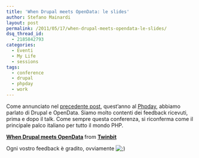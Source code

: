 ```yaml
---
title: 'When Drupal meets OpenData: le slides'
author: Stefano Mainardi
layout: post
permalink: /2011/05/17/when-drupal-meets-opendata-le-slides/
dsq_thread_id:
  - 2185842793
categories:
  - Eventi
  - My Life
  - sessions
tags:
  - conference
  - drupal
  - phpday
  - work
---
```

Come annunciato nel [precedente post][1], quest&#8217;anno al [Phpday][2], abbiamo parlato di Drupal e OpenData. Siamo molto contenti dei feedback ricevuti, prima e dopo il talk. Come sempre questa conferenza, si riconferma come il principale palco italiano per tutto il mondo PHP.

<div style="margin-bottom:5px">
  <strong> <a href="https://www.slideshare.net/twinbit/when-drupal-meets-opendata" title="When Drupal meets OpenData" target="_blank">When Drupal meets OpenData</a> </strong> from <strong><a href="http://www.slideshare.net/twinbit" target="_blank">Twinbit</a></strong>
</div>

Ogni vostro feedback è gradito, ovviamente <img src="http://www.stefanomainardi.com/wp-includes/images/smilies/icon_wink.gif" alt=";)" class="wp-smiley" />

 [1]: http://www.stefanomainardi.com/2011/02/25/when-drupal-meets-opendata/
 [2]: http://www.phpday.it